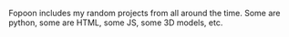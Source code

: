 Fopoon includes my random projects from all around the time. Some are python, some are HTML, some JS, some 3D models, etc.
